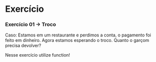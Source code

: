 # Exercício

### Exercício 01 -> Troco

Caso: Estamos em um restaurante e perdimos a conta, o pagamento foi feito em dinheiro. Agora estamos esperando o troco. Quanto o garçom precisa devolver?&#x20;

Nesse exercício utilize function!
